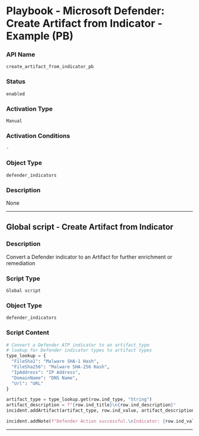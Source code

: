 <!--
    DO NOT MANUALLY EDIT THIS FILE
    THIS FILE IS AUTOMATICALLY GENERATED WITH resilient-sdk codegen
    Generated with resilient-sdk v51.0.6.0.1543
-->

# Playbook - Microsoft Defender: Create Artifact from Indicator - Example (PB)

### API Name
`create_artifact_from_indicator_pb`

### Status
`enabled`

### Activation Type
`Manual`

### Activation Conditions
`-`

### Object Type
`defender_indicators`

### Description
None


---

## Global script - Create Artifact from Indicator

### Description
Convert a Defender indicator to an Artifact for further enrichment or remediation

### Script Type
`Global script`

### Object Type
`defender_indicators`

### Script Content
```python
# Convert a Defender ATP indicator to an artifact_type
# lookup for Defender indicator types to artifact types
type_lookup = {
  "FileSha1": "Malware SHA-1 Hash",
  "FileSha256": "Malware SHA-256 Hash",
  "IpAddress": "IP Address",
  "DomainName": "DNS Name",
  "Url": "URL"
}

artifact_type = type_lookup.get(row.ind_type, "String")
artifact_description = f"{row.ind_title}\n{row.ind_description}"
incident.addArtifact(artifact_type, row.ind_value, artifact_description)

incident.addNote(f"Defender Action successful.\nIndicator: {row.ind_value}\nAction: Create Artifact")
```

---

